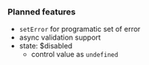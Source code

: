 ### Planned features

* `setError` for programatic set of error
* async validation support
* state: $disabled
  * control value as `undefined`

